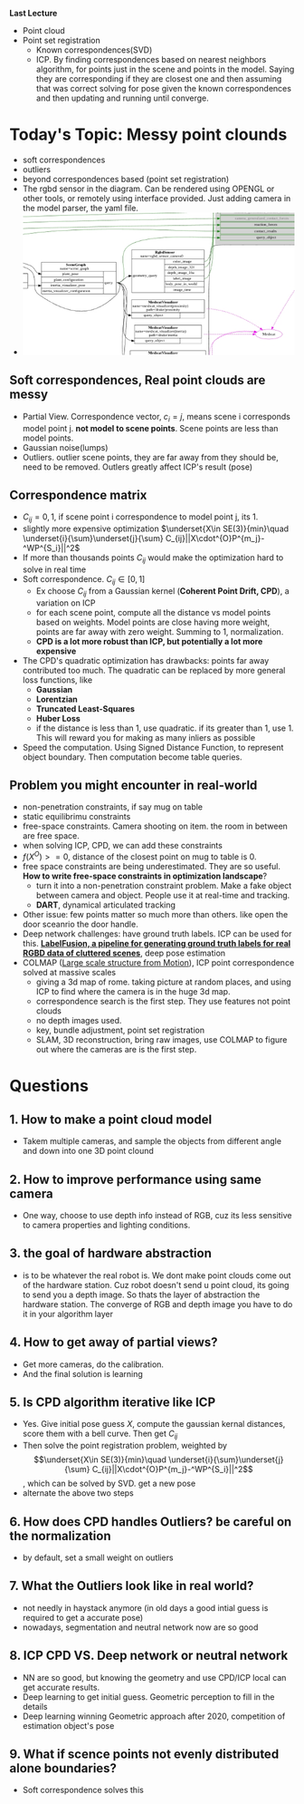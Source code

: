 **Last Lecture** 
- Point cloud
- Point set registration
  - Known correspondences(SVD)
  - ICP. By finding correspondences based on nearest neighbors algorithm, for points just in the scene and points in the model. Saying they are corresponding if they are closest one and then assuming that was correct solving for pose given the known correspondences and then updating and running until converge.

# Today's Topic: Messy point clounds 
- soft correspondences
- outliers
- beyond correspondences based (point set registration)
- The rgbd sensor in the diagram. Can be rendered using OPENGL or other tools, or remotely using interface provided. Just adding camera in the model parser, the yaml file.
- ![image](./assets/rgbdSensor.jpg)

## Soft correspondences, Real point clouds are messy
- Partial View. Correspondence vector, $c_i=j$, means scene i corresponds model point j. **not model to scene points**. Scene points are less than model points.
- Gaussian noise(lumps)
- Outliers. outlier scene points, they are far away from they should be, need to be removed. Outlers greatly affect ICP's result (pose)

## Correspondence matrix
- $C_{ij}={0,1}$, if scene point i correspondence to model point j, its 1.
- slightly more expensive optimization $\underset{X\in SE(3)}{min}\quad \underset{i}{\sum}\underset{j}{\sum} C_{ij}||X\cdot^{O}P^{m_j}-^WP^{S_i}||^2$
- If more than thousands points $C_{ij}$ would make the optimization hard to solve in real time
- Soft correspondence. $C_{ij}\in [0,1]$
  - Ex choose $C_{ij}$ from a Gaussian kernel (**Coherent Point Drift, CPD**), a variation on ICP
  - for each scene point, compute all the distance vs model points based on weights. Model points are close having more weight, points are far away with zero weight. Summing to 1, normalization.
  - **CPD is a lot more robust than ICP, but potentially a lot more expensive**
- The CPD's quadratic optimization has drawbacks: points far away contributed too much. The quadratic can be replaced by more general loss functions, like 
  - **Gaussian**
  - **Lorentzian**
  - **Truncated Least-Squares** 
  - **Huber Loss**
  - if the distance is less than 1, use quadratic. if its greater than 1, use 1. This will reward you for making as many inliers as possible
- Speed the computation. Using Signed Distance Function, to represent object boundary. Then computation become table queries.

## Problem you might encounter in real-world
- non-penetration constraints, if say mug on table
- static equilibrimu constraints
- free-space constraints. Camera shooting on item. the room in between are free space.
- when solving ICP, CPD, we can add these constraints
- $f(X^O)>=0$, distance of the closest point on mug to table is 0.
- free space constraints are being underestimated. They are so useful. **How to write free-space constraints in optimization landscape**?
  - turn it into a non-penetration constraint problem. Make a fake object between camera and object. People use it at real-time and tracking. 
  - **DART**, dynamical articulated tracking
- Other issue: few points matter so much more than others. like open the door sceanrio the door handle.
- Deep network challenges: have ground truth labels. ICP can be used for this. **[LabelFusion, a pipeline for generating ground truth labels for real RGBD data of cluttered scenes](https://www.youtube.com/watch?v=nc65CF1W9B0)**, deep pose estimation
- COLMAP ([Large scale structure from Motion](https://www.youtube.com/watch?v=pvvnPib4lFA)), ICP point correspondence solved at massive scales
  - giving a 3d map of rome. taking picture at random places, and using ICP to find where the camera is in the huge 3d map.
  - correspondence search is the first step. They use features not point clouds
  - no depth images used.
  - key, bundle adjustment, point set registration
  - SLAM, 3D reconstruction, bring raw images, use COLMAP to figure out where the cameras are is the first step.

# Questions
## 1. How to make a point cloud model
- Takem multiple cameras, and sample the objects from different angle and down into one 3D point clound

## 2. How to improve performance using same camera
- One way, choose to use depth info instead of RGB, cuz its less sensitive to camera properties and lighting conditions.

## 3. the goal of hardware abstraction
- is to be whatever the real robot is. We dont make point clouds come out of the hardware station. Cuz robot doesn't send u point cloud, its going to send you a depth image. So thats the layer of abstraction  the hardware station. The converge of RGB and depth image you have to do it in your algorithm layer

## 4. How to get away of partial views? 
- Get more cameras, do the calibration. 
- And the final solution is learning

## 5. Is CPD algorithm iterative like ICP
- Yes. Give initial pose guess $X$, compute the gaussian kernal distances, score them with a bell curve. Then get $C_{ij}$
- Then solve the point registration problem, weighted by $$\underset{X\in SE(3)}{min}\quad \underset{i}{\sum}\underset{j}{\sum} C_{ij}||X\cdot^{O}P^{m_j}-^WP^{S_i}||^2$$, which can be solved by SVD. get a new pose
- alternate the above two steps

## 6. How does CPD handles Outliers? be careful on the normalization
- by default, set a small weight on outliers

## 7. What the Outliers look like in real world?
- not needly in haystack anymore (in old days a good intial guess is required to get a accurate pose)
- nowadays, segmentation and neutral network now are so good

## 8. ICP CPD VS. Deep network or neutral network
- NN are so good, but knowing the geometry and use CPD/ICP local can get accurate results.
- Deep learning to get initial guess. Geometric perception to fill in the details
- Deep learning winning Geometric approach after 2020, competition of estimation object's pose

## 9. What if scence points not evenly distributed alone boundaries?
- Soft correspondence solves this
